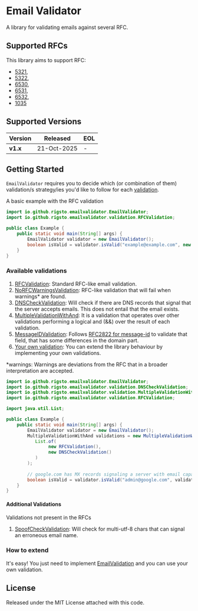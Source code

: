 # Email Validator

A library for validating emails against several RFC.

## Supported RFCs
This library aims to support RFC:

* [5321](https://tools.ietf.org/html/rfc5321),
* [5322](https://tools.ietf.org/html/rfc5322),
* [6530](https://tools.ietf.org/html/rfc6530),
* [6531](https://tools.ietf.org/html/rfc6531),
* [6532](https://tools.ietf.org/html/rfc6532),
* [1035](https://tools.ietf.org/html/rfc1035) 

## Supported Versions
| Version  | Released    | EOL |
|----------|-------------|-----|
| **v1.x** | 21-Oct-2025 | -   |

## Getting Started

`EmailValidator` requires you to decide which (or combination of them)
validation/s strategy/ies you'd like to follow for each
[validation](#available-validations).

A basic example with the RFC validation

```java
import io.github.rigsto.emailvalidator.EmailValidator;
import io.github.rigsto.emailvalidator.validation.RFCValidation;

public class Example {
    public static void main(String[] args) {
        EmailValidator validator = new EmailValidator();
        boolean isValid = validator.isValid("example@example.com", new RFCValidation()); // true
    }
}
```

### Available validations

1. [RFCValidation](/src/main/java/io/github/rigsto/emailvalidator/validation/RFCValidation.java): Standard RFC-like email validation.
2. [NoRFCWarningsValidation](/src/main/java/io/github/rigsto/emailvalidator/validation/NoRFCWarningsValidation.java):
   RFC-like validation that will fail when warnings* are found.
3. [DNSCheckValidation](/src/main/java/io/github/rigsto/emailvalidator/validation/DNSCheckValidation.java):
   Will check if there are DNS records that signal that the server accepts emails. This does not entail that the email exists.
4. [MultipleValidationWithAnd](/src/main/java/io/github/rigsto/emailvalidator/validation/MultipleValidationWithAnd.java):
   It is a validation that operates over other validations performing a logical and (&&) over the result of each validation.
5. [MessageIDValidation](/src/main/java/io/github/rigsto/emailvalidator/validation/MessageIDValidation.java):
   Follows [RFC2822 for message-id](https://tools.ietf.org/html/rfc2822#section-3.6.4) to validate that field, that has some differences in the domain part.
6. [Your own validation](#how-to-extend): You can extend the library behaviour
   by implementing your own validations.

*warnings: Warnings are deviations from the RFC that in a broader interpretation
are accepted.

```java
import io.github.rigsto.emailvalidator.EmailValidator;
import io.github.rigsto.emailvalidator.validation.DNSCheckValidation;
import io.github.rigsto.emailvalidator.validation.MultipleValidationWithAnd;
import io.github.rigsto.emailvalidator.validation.RFCValidation;

import java.util.List;

public class Example {
    public static void main(String[] args) {
        EmailValidator validator = new EmailValidator();
        MultipleValidationWithAnd validations = new MultipleValidationWithAnd(
           List.of(
                new RFCValidation(),
                new DNSCheckValidation()
           )
        );
        
        // google.com has MX records signaling a server with email capabilities
        boolean isValid = validator.isValid("admin@google.com", validations); // true
    }
}
```

#### Additional Validations

Validations not present in the RFCs

1. [SpoofCheckValidation](/src/main/java/io/github/rigsto/emailvalidator/validation/extra/SpoofCheckValidation.java):
   Will check for multi-utf-8 chars that can signal an erroneous email name.

### How to extend

It's easy! You just need to implement
[EmailValidation](/src/main/java/io/github/rigsto/emailvalidator/validation/EmailValidation.java) and you can use your own
validation.

## License

Released under the MIT License attached with this code.
